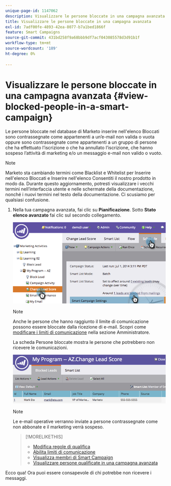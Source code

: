 ```yaml
---
unique-page-id: 1147062
description: Visualizzare le persone bloccate in una campagna avanzata - Documentazione di Marketo - Documentazione del prodotto
title: Visualizzare le persone bloccate in una campagna avanzata
exl-id: 7adf00fe-4893-42ea-8077-b7a1bed1866f
feature: Smart Campaigns
source-git-commit: 431bd258f9a68bbb9df7acf043085578d3d91b1f
workflow-type: tm+mt
source-wordcount: '189'
ht-degree: 0%

---
```


# Visualizzare le persone bloccate in una campagna avanzata {#view-blocked-people-in-a-smart-campaign}

Le persone bloccate nel database di Marketo inserire nell&#39;elenco Bloccati sono contrassegnate come appartenenti a un’e-mail non valida o vuota oppure sono contrassegnate come appartenenti a un gruppo di persone che ha effettuato l’iscrizione o che ha annullato l’iscrizione, che hanno sospeso l’attività di marketing e/o un messaggio e-mail non valido o vuoto.

>[!NOTE]
>
>Marketo sta cambiando termini come Blacklist e Whitelist per Inserire nell&#39;elenco Bloccati e Inserire nell&#39;elenco Consentiti il nostro prodotto in modo da. Durante questo aggiornamento, potresti visualizzare i vecchi termini nell’interfaccia utente e nelle schermate della documentazione, nonché i nuovi termini nel testo della documentazione. Ci scusiamo per qualsiasi confusione.

1. Nella tua campagna avanzata, fai clic su **Pianificazione**. Sotto **Stato elenco avanzato** fai clic sul secondo collegamento.

   ![](assets/image2014-9-22-16-3a47-3a38.png)

   >[!NOTE]
   >
   >Anche le persone che hanno raggiunto il limite di comunicazione possono essere bloccate dalla ricezione di e-mail. Scopri come [modificare i limiti di comunicazione](/help/marketo/product-docs/administration/email-setup/enable-communication-limits.md) nella sezione Amministratore.

   La scheda Persone bloccate mostra le persone che potrebbero non ricevere le comunicazioni.

   ![](assets/image2014-9-22-16-3a48-3a11.png)

   >[!NOTE]
   >
   >Le e-mail operative verranno inviate a persone contrassegnate come non abbonate e il marketing verrà sospeso.

   >[!MORELIKETHIS]
   >
   >* [Modifica regole di qualifica](/help/marketo/product-docs/core-marketo-concepts/smart-campaigns/using-smart-campaigns/edit-qualification-rules-in-a-smart-campaign.md)
   >* [Abilita limiti di comunicazione](/help/marketo/product-docs/administration/email-setup/enable-communication-limits.md)
   >* [Visualizza membri di Smart Campaign](/help/marketo/product-docs/core-marketo-concepts/smart-campaigns/smart-campaign-data/view-smart-campaign-members.md)
   >* [Visualizzare persone qualificate in una campagna avanzata](/help/marketo/product-docs/core-marketo-concepts/smart-campaigns/smart-campaign-data/view-qualified-people-in-a-smart-campaign.md)

Ecco qua! Ora puoi essere consapevole di chi potrebbe non ricevere i messaggi.
